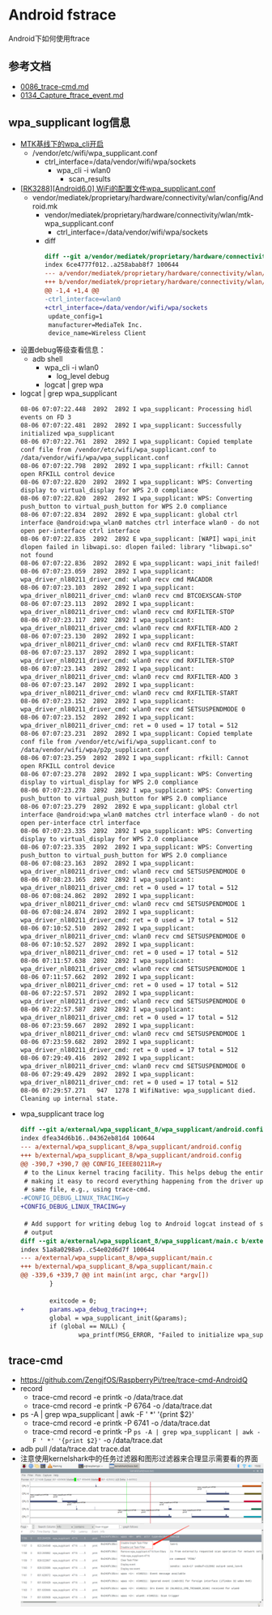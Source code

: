 # Android fstrace

Android下如何使用ftrace

## 参考文档

* [0086_trace-cmd.md](0086_trace-cmd.md)
* [0134_Capture_ftrace_event.md](0134_Capture_ftrace_event.md)

## wpa_supplicant log信息

* [MTK基线下的wpa_cli开启](https://juejin.im/post/6844904103886209037)
  * /vendor/etc/wifi/wpa_supplicant.conf
    * ctrl_interface=/data/vendor/wifi/wpa/sockets
      * wpa_cli -i wlan0
        * scan_results
* [[RK3288][Android6.0] WiFi的配置文件wpa_supplicant.conf](https://blog.csdn.net/kris_fei/article/details/73650602)
  * vendor/mediatek/proprietary/hardware/connectivity/wlan/config/Android.mk
    * vendor/mediatek/proprietary/hardware/connectivity/wlan/mtk-wpa_supplicant.conf
      * ctrl_interface=/data/vendor/wifi/wpa/sockets
    * diff
      ```diff
      diff --git a/vendor/mediatek/proprietary/hardware/connectivity/wlan/config/mtk-wpa_supplicant.conf b/vendor/mediatek/proprietary/hardware/connectivity/wlan/config/mtk-wpa_supplicant.conf
      index 6ce4777f012..a258abab8f7 100644
      --- a/vendor/mediatek/proprietary/hardware/connectivity/wlan/config/mtk-wpa_supplicant.conf
      +++ b/vendor/mediatek/proprietary/hardware/connectivity/wlan/config/mtk-wpa_supplicant.conf
      @@ -1,4 +1,4 @@
      -ctrl_interface=wlan0
      +ctrl_interface=/data/vendor/wifi/wpa/sockets
       update_config=1
       manufacturer=MediaTek Inc.
       device_name=Wireless Client
      ```
* 设置debug等级查看信息：
  * adb shell
    * wpa_cli -i wlan0
      * log_level debug
    * logcat | grep wpa
* logcat | grep wpa_supplicant
  ```
  08-06 07:07:22.448  2892  2892 I wpa_supplicant: Processing hidl events on FD 3
  08-06 07:07:22.481  2892  2892 I wpa_supplicant: Successfully initialized wpa_supplicant
  08-06 07:07:22.761  2892  2892 I wpa_supplicant: Copied template conf file from /vendor/etc/wifi/wpa_supplicant.conf to /data/vendor/wifi/wpa/wpa_supplicant.conf
  08-06 07:07:22.798  2892  2892 I wpa_supplicant: rfkill: Cannot open RFKILL control device
  08-06 07:07:22.820  2892  2892 I wpa_supplicant: WPS: Converting display to virtual_display for WPS 2.0 compliance
  08-06 07:07:22.820  2892  2892 I wpa_supplicant: WPS: Converting push_button to virtual_push_button for WPS 2.0 compliance
  08-06 07:07:22.834  2892  2892 E wpa_supplicant: global ctrl interface @android:wpa_wlan0 matches ctrl interface wlan0 - do not open per-interface ctrl interface
  08-06 07:07:22.835  2892  2892 E wpa_supplicant: [WAPI] wapi_init dlopen failed in libwapi.so: dlopen failed: library "libwapi.so" not found
  08-06 07:07:22.836  2892  2892 E wpa_supplicant: wapi_init failed!
  08-06 07:07:23.059  2892  2892 I wpa_supplicant: wpa_driver_nl80211_driver_cmd: wlan0 recv cmd MACADDR
  08-06 07:07:23.103  2892  2892 I wpa_supplicant: wpa_driver_nl80211_driver_cmd: wlan0 recv cmd BTCOEXSCAN-STOP
  08-06 07:07:23.113  2892  2892 I wpa_supplicant: wpa_driver_nl80211_driver_cmd: wlan0 recv cmd RXFILTER-STOP
  08-06 07:07:23.117  2892  2892 I wpa_supplicant: wpa_driver_nl80211_driver_cmd: wlan0 recv cmd RXFILTER-ADD 2
  08-06 07:07:23.130  2892  2892 I wpa_supplicant: wpa_driver_nl80211_driver_cmd: wlan0 recv cmd RXFILTER-START
  08-06 07:07:23.137  2892  2892 I wpa_supplicant: wpa_driver_nl80211_driver_cmd: wlan0 recv cmd RXFILTER-STOP
  08-06 07:07:23.143  2892  2892 I wpa_supplicant: wpa_driver_nl80211_driver_cmd: wlan0 recv cmd RXFILTER-ADD 3
  08-06 07:07:23.147  2892  2892 I wpa_supplicant: wpa_driver_nl80211_driver_cmd: wlan0 recv cmd RXFILTER-START
  08-06 07:07:23.152  2892  2892 I wpa_supplicant: wpa_driver_nl80211_driver_cmd: wlan0 recv cmd SETSUSPENDMODE 0
  08-06 07:07:23.152  2892  2892 I wpa_supplicant: wpa_driver_nl80211_driver_cmd: ret = 0 used = 17 total = 512
  08-06 07:07:23.231  2892  2892 I wpa_supplicant: Copied template conf file from /vendor/etc/wifi/wpa_supplicant.conf to /data/vendor/wifi/wpa/p2p_supplicant.conf
  08-06 07:07:23.259  2892  2892 I wpa_supplicant: rfkill: Cannot open RFKILL control device
  08-06 07:07:23.278  2892  2892 I wpa_supplicant: WPS: Converting display to virtual_display for WPS 2.0 compliance
  08-06 07:07:23.278  2892  2892 I wpa_supplicant: WPS: Converting push_button to virtual_push_button for WPS 2.0 compliance
  08-06 07:07:23.279  2892  2892 E wpa_supplicant: global ctrl interface @android:wpa_wlan0 matches ctrl interface wlan0 - do not open per-interface ctrl interface
  08-06 07:07:23.335  2892  2892 I wpa_supplicant: WPS: Converting display to virtual_display for WPS 2.0 compliance
  08-06 07:07:23.335  2892  2892 I wpa_supplicant: WPS: Converting push_button to virtual_push_button for WPS 2.0 compliance
  08-06 07:08:23.163  2892  2892 I wpa_supplicant: wpa_driver_nl80211_driver_cmd: wlan0 recv cmd SETSUSPENDMODE 0
  08-06 07:08:23.165  2892  2892 I wpa_supplicant: wpa_driver_nl80211_driver_cmd: ret = 0 used = 17 total = 512
  08-06 07:08:24.862  2892  2892 I wpa_supplicant: wpa_driver_nl80211_driver_cmd: wlan0 recv cmd SETSUSPENDMODE 1
  08-06 07:08:24.874  2892  2892 I wpa_supplicant: wpa_driver_nl80211_driver_cmd: ret = 0 used = 17 total = 512
  08-06 07:10:52.510  2892  2892 I wpa_supplicant: wpa_driver_nl80211_driver_cmd: wlan0 recv cmd SETSUSPENDMODE 0
  08-06 07:10:52.527  2892  2892 I wpa_supplicant: wpa_driver_nl80211_driver_cmd: ret = 0 used = 17 total = 512
  08-06 07:11:57.638  2892  2892 I wpa_supplicant: wpa_driver_nl80211_driver_cmd: wlan0 recv cmd SETSUSPENDMODE 1
  08-06 07:11:57.662  2892  2892 I wpa_supplicant: wpa_driver_nl80211_driver_cmd: ret = 0 used = 17 total = 512
  08-06 07:22:57.571  2892  2892 I wpa_supplicant: wpa_driver_nl80211_driver_cmd: wlan0 recv cmd SETSUSPENDMODE 0
  08-06 07:22:57.587  2892  2892 I wpa_supplicant: wpa_driver_nl80211_driver_cmd: ret = 0 used = 17 total = 512
  08-06 07:23:59.667  2892  2892 I wpa_supplicant: wpa_driver_nl80211_driver_cmd: wlan0 recv cmd SETSUSPENDMODE 1
  08-06 07:23:59.682  2892  2892 I wpa_supplicant: wpa_driver_nl80211_driver_cmd: ret = 0 used = 17 total = 512
  08-06 07:29:49.416  2892  2892 I wpa_supplicant: wpa_driver_nl80211_driver_cmd: wlan0 recv cmd SETSUSPENDMODE 0
  08-06 07:29:49.429  2892  2892 I wpa_supplicant: wpa_driver_nl80211_driver_cmd: ret = 0 used = 17 total = 512
  08-06 07:29:57.271   947  1278 I WifiNative: wpa_supplicant died. Cleaning up internal state.
  ```
* wpa_supplicant trace log
  ```diff
  diff --git a/external/wpa_supplicant_8/wpa_supplicant/android.config b/external/wpa_supplicant_8/wpa_supplicant/android.config
  index dfea34d6b16..04362eb81d4 100644
  --- a/external/wpa_supplicant_8/wpa_supplicant/android.config
  +++ b/external/wpa_supplicant_8/wpa_supplicant/android.config
  @@ -390,7 +390,7 @@ CONFIG_IEEE80211R=y
   # to the Linux kernel tracing facility. This helps debug the entire stack by
   # making it easy to record everything happening from the driver up into the
   # same file, e.g., using trace-cmd.
  -#CONFIG_DEBUG_LINUX_TRACING=y
  +CONFIG_DEBUG_LINUX_TRACING=y
  
   # Add support for writing debug log to Android logcat instead of standard
   # output
  diff --git a/external/wpa_supplicant_8/wpa_supplicant/main.c b/external/wpa_supplicant_8/wpa_supplicant/main.c
  index 51a8a0298a9..c54e02d6d7f 100644
  --- a/external/wpa_supplicant_8/wpa_supplicant/main.c
  +++ b/external/wpa_supplicant_8/wpa_supplicant/main.c
  @@ -339,6 +339,7 @@ int main(int argc, char *argv[])
          }
  
          exitcode = 0;
  +       params.wpa_debug_tracing++;
          global = wpa_supplicant_init(&params);
          if (global == NULL) {
                  wpa_printf(MSG_ERROR, "Failed to initialize wpa_supplicant");
  ```

## trace-cmd

* https://github.com/ZengjfOS/RaspberryPi/tree/trace-cmd-AndroidQ
* record
  * trace-cmd record -e printk -o /data/trace.dat
  * trace-cmd record -e printk -P 6764 -o /data/trace.dat
* ps -A | grep wpa_supplicant | awk -F ' *' '{print $2}'
  * trace-cmd record -e printk -P 6741 -o /data/trace.dat
  * trace-cmd record -e printk -P `ps -A | grep wpa_supplicant | awk -F ' *' '{print $2}'` -o /data/trace.dat
* adb pull /data/trace.dat trace.dat
* 注意使用kernelshark中的任务过滤器和图形过滤器来合理显示需要看的界面
  ![kernelshark_filter_show.png](images/kernelshark_filter_show.png)
